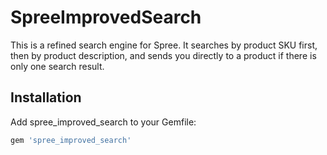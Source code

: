 SpreeImprovedSearch
======================

This is a refined search engine for Spree. It searches by product SKU first, then by product description, and sends you directly to a product if there is only one search result.

Installation
------------

Add spree_improved_search to your Gemfile:

```ruby
gem 'spree_improved_search'
```
